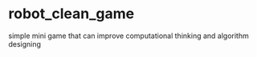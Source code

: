 # robot_clean_game
simple mini game that can improve computational thinking and algorithm designing
